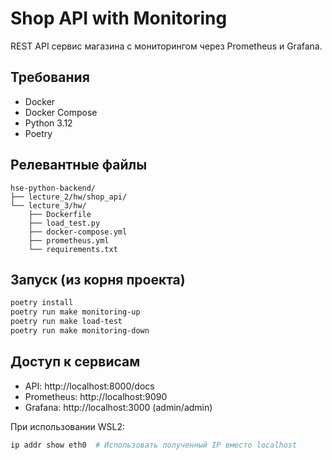 # Shop API with Monitoring

REST API сервис магазина с мониторингом через Prometheus и Grafana.

## Требования
- Docker
- Docker Compose
- Python 3.12
- Poetry

## Релевантные файлы
```
hse-python-backend/
├── lecture_2/hw/shop_api/
└── lecture_3/hw/
    ├── Dockerfile
    ├── load_test.py
    ├── docker-compose.yml
    ├── prometheus.yml
    └── requirements.txt
```

## Запуск (из корня проекта)
```bash
poetry install
poetry run make monitoring-up
poetry run make load-test
poetry run make monitoring-down
```

## Доступ к сервисам
- API: http://localhost:8000/docs
- Prometheus: http://localhost:9090
- Grafana: http://localhost:3000 (admin/admin)

При использовании WSL2:
```bash
ip addr show eth0  # Использовать полученный IP вместо localhost
```
